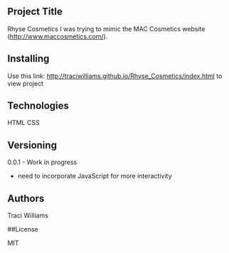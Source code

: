 
## Project Title

Rhyse Cosmetics
I was trying to mimic the MAC Cosmetics website (http://www.maccosmetics.com/). 

## Installing

Use this link: http://traciwilliams.github.io/Rhyse_Cosmetics/index.html to view project

## Technologies

HTML CSS 

## Versioning

0.0.1 - Work in progress 
- need to incorporate JavaScript for more interactivity

## Authors 

Traci Williams

##License

MIT
